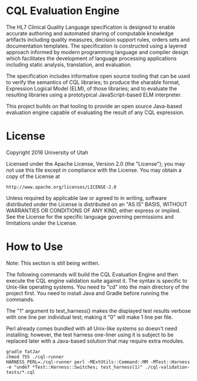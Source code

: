 # CQL Evaluation Engine

The HL7 Clinical Quality Language specification is designed to enable accurate authoring and automated sharing of computable knowledge artifacts including quality measures, decision support rules, orders sets and documentation templates. The specification is constructed using a layered approach informed by modern programming language and compiler design which facilitates the development of language processing applications including static analysis, translation, and evaluation.

The specification includes informative open source tooling that can be used to verify the semantics of CQL libraries; to produce the sharable format, Expression Logical Model (ELM), of those libraries; and to evaluate the resulting libraries using a prototypical JavaScript-based ELM interpreter. 

This project builds on that tooling to provide an open source Java-based evaluation engine capable of evaluating the result of any CQL expression.

# License

Copyright 2016 University of Utah

Licensed under the Apache License, Version 2.0 (the "License");
you may not use this file except in compliance with the License.
You may obtain a copy of the License at

    http://www.apache.org/licenses/LICENSE-2.0

Unless required by applicable law or agreed to in writing, software
distributed under the License is distributed on an "AS IS" BASIS,
WITHOUT WARRANTIES OR CONDITIONS OF ANY KIND, either express or implied.
See the License for the specific language governing permissions and
limitations under the License.

# How to Use

Note: This section is still being written.

The following commands will build the CQL Evaluation Engine and then
execute the CQL engine validation suite against it.
The syntax is specific to Unix-like operating systems.
You need to "cd" into the main directory of the project first.
You need to install Java and Gradle before running the commands.

The "1" argument to test_harness() makes the displayed test results verbose
with one line per individual test; making it "0" will make 1 line per file.

Perl already comes bundled with all Unix-like systems so doesn't need
installing; however, the test harness one-liner using it is subject to be
replaced later with a Java-based solution that may require extra modules.

```
gradle fatJar
chmod 755 ./cql-runner
HARNESS_PERL=./cql-runner perl -MExtUtils::Command::MM -MTest::Harness -e "undef *Test::Harness::Switches; test_harness(1)" ./cql-validation-tests/*.cql
```
